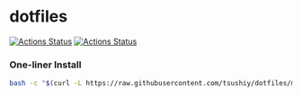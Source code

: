 # dotfiles

[![Actions Status](https://github.com/tsushiy/dotfiles/workflows/Ubuntu/badge.svg)](https://github.com/tsushiy/dotfiles/actions)
[![Actions Status](https://github.com/tsushiy/dotfiles/workflows/macOS/badge.svg)](https://github.com/tsushiy/dotfiles/actions)

### One-liner Install

```sh
bash -c "$(curl -L https://raw.githubusercontent.com/tsushiy/dotfiles/master/setup.sh)"
```
